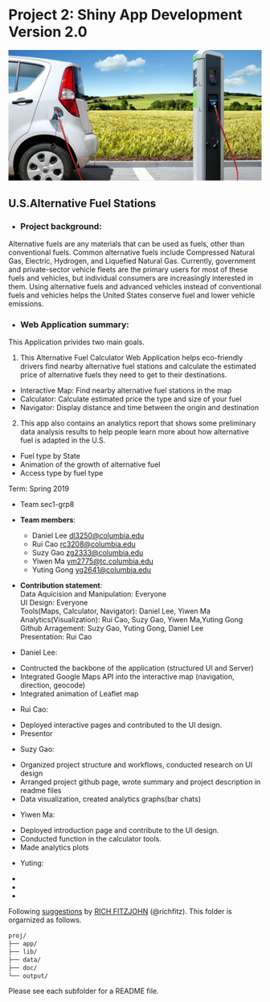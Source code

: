 # Project 2: Shiny App Development Version 2.0

<img src="doc/figs/intro_pic.jpg" width="600">

## U.S.Alternative Fuel Stations 

+ ### Project background: 
Alternative fuels are any materials that can be used as fuels, other than conventional fuels. Common alternative fuels include Compressed Natural Gas, Electric, Hydrogen, and Liquefied Natural Gas. Currently, government and private-sector vehicle fleets are the primary users for most of these fuels and vehicles, but individual consumers are increasingly interested in them. Using alternative fuels and advanced vehicles instead of conventional fuels and vehicles helps the United States conserve fuel and lower vehicle emissions. 

+ ### Web Application summary: 
This Application privides two main goals.

1. This Alternative Fuel Calculator Web Application helps eco-friendly drivers find nearby alternative fuel stations and calculate the estimated price of alternative fuels they need to get to their destinations.
- Interactive Map: Find nearby alternative fuel stations in the map
- Calculator: Calculate estimated price the type and size of your fuel
- Navigator: Display distance and time between the origin and destination

2. This app also contains an analytics report that shows some preliminary data analysis results to help people learn more about how alternative fuel is adapted in the U.S. 
- Fuel type by State
- Animation of the growth of alternative fuel
- Access type by fuel type


Term: Spring 2019

+ Team sec1-grp8
+ **Team members**: 
	+ Daniel Lee dl3250@columbia.edu
	+ Rui Cao rc3208@columbia.edu
	+ Suzy Gao zg2333@columbia.edu
	+ Yiwen Ma ym2775@tc.columbia.edu
	+ Yuting Gong yg2641@columbia.edu


+ **Contribution statement**:<br>
Data Aquicision and Manipulation: Everyone<br>
UI Design: Everyone<br>
Tools(Maps, Calculator, Navigator): Daniel Lee, Yiwen Ma<br>
Analytics(Visualization): Rui Cao, Suzy Gao, Yiwen Ma,Yuting Gong<br>
Github Arragement: Suzy Gao, Yuting Gong, Daniel Lee<br>
Presentation: Rui Cao



+ Daniel Lee:
- Contructed the backbone of the application (structured UI and Server)
- Integrated Google Maps API into the interactive map (navigation, direction, geocode)
- Integrated animation of Leaflet map

+ Rui Cao:
- Deployed interactive pages and contributed to the UI design. 
- Presentor 


+ Suzy Gao:
- Organized project structure and workflows, conducted research on UI design
- Arranged project github page, wrote summary and project description in readme files
- Data visualization, created analytics graphs(bar chats)



+ Yiwen Ma:
- Deployed introduction page and contribute to the UI design.
- Conducted function in the calculator tools.
- Made analytics plots


+ Yuting:
-
-
-



Following [suggestions](http://nicercode.github.io/blog/2013-04-05-projects/) by [RICH FITZJOHN](http://nicercode.github.io/about/#Team) (@richfitz). This folder is orgarnized as follows.

```
proj/
├── app/
├── lib/
├── data/
├── doc/
└── output/
```

Please see each subfolder for a README file.

